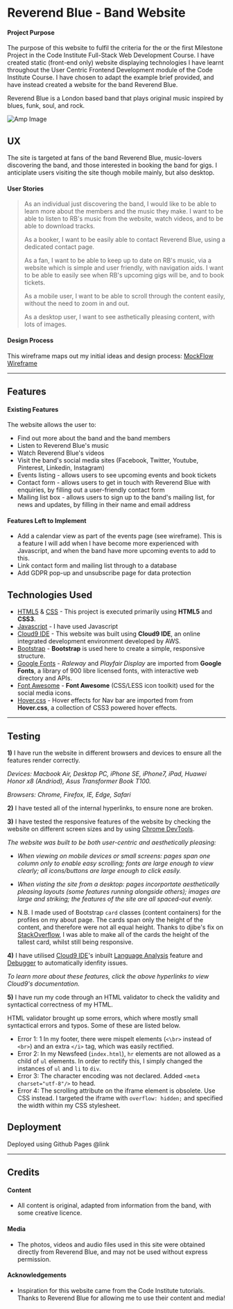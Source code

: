 # Reverend Blue - Band Website
#### Project Purpose

The purpose of this website to fulfil the criteria for the or the first Milestone Project in the Code Institute Full-Stack Web Development Course. I have created static (front-end only) website displaying technologies I have learnt throughout the User Centric Frontend Development module of the Code Institute Course.
I have chosen to adapt the example brief provided, and have instead created a website for the band Reverend Blue.

Reverend Blue is a London based band that plays original music inspired by blues, funk, soul, and rock.
 
![Amp Image](https://ucd-milestone-project-1-keelyjones.c9users.io/assets/images/amp.jpg)

## UX

The site is targeted at fans of the band Reverend Blue, music-lovers discovering the band, and those interested in booking the band for gigs. I anticiplate users visiting the site though mobile mainly, but also desktop.

#### User Stories
> As an individual just discovering the band, I would like to be able to learn more about the members and the music they make. I want to be able to listen to RB's music from the website, watch videos, and to be able to download tracks.
>
> As a booker, I want to be easily able to contact Reverend Blue, using a dedicated contact page.
>
> As a fan, I want to be able to keep up to date on RB's music, via a website which is simple and user friendly, with navigation aids. I want to be able to easily see when RB's upcoming gigs will be, and to book tickets.
>
> As a mobile user, I want to be able to scroll through the content easily, without the need to zoom in and out.
>
> As a desktop user, I want to see asthetically pleasing content, with lots of images.

#### Design Process
This wireframe maps out my initial ideas and design process: [MockFlow Wireframe](https://wireframepro.mockflow.com/view/M4532df4913ed1f6161b71fee797dafb71547727432927#/page/74c6bb192bf4439f9137bca0833f3745)

---------------------
## Features
#### Existing Features
The website allows the user to:
- Find out more about the band and the band members
- Listen to Reverend Blue's music
- Watch Reverend Blue's videos
- Visit the band's social media sites (Facebook, Twitter, Youtube, Pinterest, Linkedin, Instagram)
- Events listing - allows users to see upcoming events and book tickets
- Contact form - allows users to get in touch with Reverend Blue with enquiries, by filling out a user-friendly contact form
- Mailing list box - allows users to sign up to the band's mailing list, for news and updates, by filling in their name and email address

#### Features Left to Implement
- Add a calendar view as part of the events page (see wireframe). This is a feature I will add when I have become more experienced with Javascript, and when the band have more upcoming events to add to this.
- Link contact form and mailing list through to a database
- Add GDPR pop-up and unsubscribe page for data protection

## Technologies Used

- [HTML5](https://developer.mozilla.org/en-US/docs/Web/Guide/HTML/HTML5) & [CSS](https://developer.mozilla.org/en-US/docs/Web/CSS/CSS3) - This project is executed primarily using **HTML5** and **CSS3**.
- [Javascript](https://www.javascript.com/) - I have used Javascript
- [Cloud9 IDE](http://c9.io/) - This website was built using **Cloud9 IDE**, an online integrated development environment developed by AWS.
- [Bootstrap](http://getbootstrap.com/) - **Bootstrap** is used here to create a simple, responsive structure.
- [Google Fonts](https://fonts.google.com/) - *Raleway* and *Playfair Display* are imported from **Google Fonts**, a library of 900 libre licensed fonts, with interactive web directory and APIs.
- [Font Awesome](https://fontawesome.com/) - **Font Awesome** (CSS/LESS icon toolkit) used for the social media icons.
- [Hover.css](http://ianlunn.github.io/Hover/) - Hover effects for Nav bar are imported from from **Hover.css**, a collection of CSS3 powered hover effects.

---------------------
## Testing

**1)** I have run the website in different browsers and devices to ensure all the features render correctly.

*Devices: Macbook Air, Desktop PC, iPhone SE, iPhone7, iPad, Huawei Honor x8 (Andriod), Asus Transformer Book T100.*

*Browsers: Chrome, Firefox, IE, Edge, Safari*


**2)** I have tested all of the internal hyperlinks, to ensure none are broken.

**3)** I have tested the responsive features of the website by checking the website on different screen sizes and by using [Chrome DevTools](https://developers.google.com/web/tools/chrome-devtools/).

*The website was built to be both user-centric and aesthetically pleasing:*

- *When viewing on mobile devices or small screens: pages span one column only to enable easy scrolling; fonts are large enough to view clearly; all icons/buttons are large enough to click easily.*

- *When visting the site from a desktop: pages incorportate aesthetically pleasing layouts (some features running alongside others); images are large and striking; the features of the site are all spaced-out evenly.*

- N.B. I made used of Bootstrap `card` classes (content containers) for the profiles on my about page. The cards span only the height of the content, and therefore were not all equal height.
Thanks to djibe's fix on [StackOverflow](https://stackoverflow.com/questions/35868756/how-to-make-bootstrap-4-cards-the-same-height-in-card-columns), I was able to make all of the cards the height of the tallest card, whilst still being responsive.

**4)** I have utilised [Cloud9 IDE](http://c9.io/)'s inbuilt [Language Analysis](https://docs.c9.io/docs/language-analysis) feature and [Debugger](https://docs.c9.io/docs/debugging-your-code) to automatically idenfity issues.

*To learn more about these features, click the above hyperlinks to view Cloud9's documentation.*

**5)** I have run my code through an HTML validator to check the validity and syntactical correctness of my HTML.

HTML validator brought up some errors, which where mostly small syntactical errors and typos. Some of these are listed below.
- Error 1: 1 In my footer, there were mispelt elements (`<\br>` instead of `<br>`) and an extra `</i>` tag, which was easily rectified.
- Error 2: In my Newsfeed (`index.html`), `hr` elements are not allowed as a child of `ul` elements. In order to rectify this, I simply changed the instances of `ul` and `li` to `div`.
- Error 3: The character encoding was not declared. Added `<meta charset="utf-8"/>` to head.
- Error 4: The scrolling attribute on the iframe element is obsolete. Use CSS instead. I targeted the iframe with `overflow: hidden;` and specified the width within my CSS stylesheet.


## Deployment

Deployed using Github Pages @link

---------------------
## Credits

#### Content
- All content is original, adapted from information from the band, with some creative licence.

#### Media
- The photos, videos and audio files used in this site were obtained directly from Reverend Blue, and may not be used without express permission.

#### Acknowledgements

- Inspiration for this website came from the Code Institute tutorials. Thanks to Reverend Blue for allowing me to use their content and media!